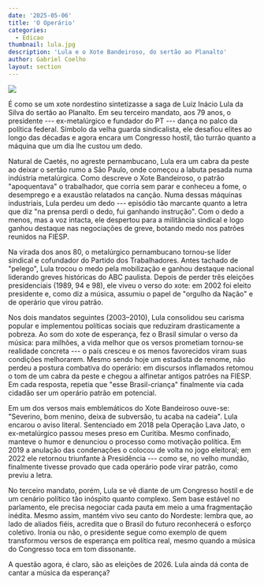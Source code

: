 ```yaml
---
date: '2025-05-06'
title: 'O Operário'
categories:
  - Edicao
thumbnail: lula.jpg
description: 'Lula e o Xote Bandeiroso, do sertão ao Planalto'
author: Gabriel Coelho
layout: section
---
```


![](lula.jpg)

É como se um xote nordestino sintetizasse a saga de Luiz Inácio Lula da Silva do sertão ao Planalto. Em seu terceiro mandato, aos 79 anos, o presidente --- ex-metalúrgico e fundador do PT --- dança no palco da política federal. Símbolo da velha guarda sindicalista, ele desafiou elites ao longo das décadas e agora encara um Congresso hostil, tão turrão quanto a máquina que um dia lhe custou um dedo.

Natural de Caetés, no agreste pernambucano, Lula era um cabra da peste ao deixar o sertão rumo a São Paulo, onde começou a labuta pesada numa indústria metalúrgica. Como descreve o Xote Bandeiroso, o patrão "apoquentava" o trabalhador, que corria sem parar e conheceu a fome, o desemprego e a exaustão relatados na canção. Numa dessas máquinas industriais, Lula perdeu um dedo --- episódio tão marcante quanto a letra que diz "na prensa perdi o dedo, fui ganhando instrução". Com o dedo a menos, mas a voz intacta, ele despertou para a militância sindical e logo ganhou destaque nas negociações de greve, botando medo nos patrões reunidos na FIESP.

Na virada dos anos 80, o metalúrgico pernambucano tornou-se líder sindical e cofundador do Partido dos Trabalhadores. Antes tachado de "pelego", Lula trocou o medo pela mobilização e ganhou destaque nacional liderando greves históricas do ABC paulista. Depois de perder três eleições presidenciais (1989, 94 e 98), ele viveu o verso do xote: em 2002 foi eleito presidente e, como diz a música, assumiu o papel de "orgulho da Nação" e de operário que virou patrão.

Nos dois mandatos seguintes (2003–2010), Lula consolidou seu carisma popular e implementou políticas sociais que reduziram drasticamente a pobreza. Ao som do xote de esperança, fez o Brasil simular o verso da música: para milhões, a vida melhor que os versos prometiam tornou-se realidade concreta --- o país cresceu e os menos favorecidos viram suas condições melhorarem. Mesmo sendo hoje um estadista de renome, não perdeu a postura combativa do operário: em discursos inflamados retomou o tom de um cabra da peste e chegou a alfinetar antigos patrões na FIESP. Em cada resposta, repetia que "esse Brasil-criança" finalmente via cada cidadão ser um operário patrão em potencial.

Em um dos versos mais emblemáticos do Xote Bandeiroso ouve-se: "Severino, bom menino, deixa de subversão, tu acaba na cadeia". Lula encarou o aviso literal. Sentenciado em 2018 pela Operação Lava Jato, o ex-metalúrgico passou meses preso em Curitiba. Mesmo confinado, manteve o humor e denunciou o processo como motivação política. Em 2019 a anulação das condenações o colocou de volta no jogo eleitoral; em 2022 ele retornou triunfante à Presidência --- como se, no velho mundão, finalmente tivesse provado que cada operário pode virar patrão, como previu a letra.

No terceiro mandato, porém, Lula se vê diante de um Congresso hostil e de um cenário político tão inóspito quanto complexo. Sem base estável no parlamento, ele precisa negociar cada pauta em meio a uma fragmentação inédita. Mesmo assim, mantém vivo seu canto do Nordeste: lembra que, ao lado de aliados fiéis, acredita que o Brasil do futuro reconhecerá o esforço coletivo. Ironia ou não, o presidente segue como exemplo de quem transformou versos de esperança em política real, mesmo quando a música do Congresso toca em tom dissonante.

A questão agora, é claro, são as eleições de 2026. Lula ainda dá conta de cantar a música da esperança?
